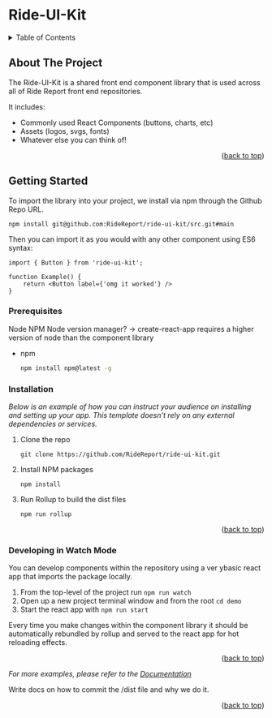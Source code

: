 # Ride-UI-Kit

<!-- TABLE OF CONTENTS -->
<details>
  <summary>Table of Contents</summary>
  <ol>
    <li>
      <a href="#about-ride-ui-kit">About Ride-UI-Kit</a>
    </li>
    <li>
      <a href="#getting-started">Getting Started</a>
      <ul>
        <li><a href="#prerequisites">Prerequisites</a></li>
        <li><a href="#installation">Installation</a></li>
      </ul>
    </li>
    <li><a href="#developing-components-locally">Developing Components Locally</a></li>

  </ol>
</details>

<!-- ABOUT THE PROJECT -->

## About The Project

The Ride-UI-Kit is a shared front end component library that is used across all of Ride Report front end repositories.

It includes:

- Commonly used React Components (buttons, charts, etc)
- Assets (logos, svgs, fonts)
- Whatever else you can think of!

<p align="right">(<a href="#top">back to top</a>)</p>

<!-- GETTING STARTED -->

## Getting Started

To import the library into your project, we install via npm through the Github Repo URL.

```
npm install git@github.com:RideReport/ride-ui-kit/src.git#main
```

Then you can import it as you would with any other component using ES6 syntax:

```
import { Button } from 'ride-ui-kit';

function Example() {
    return <Button label={'omg it worked'} />
}
```

### Prerequisites

Node
NPM
Node version manager? -> create-react-app requires a higher version of node than the component library

- npm
  ```sh
  npm install npm@latest -g
  ```

### Installation

_Below is an example of how you can instruct your audience on installing and setting up your app. This template doesn't rely on any external dependencies or services._

1. Clone the repo
   ```
   git clone https://github.com/RideReport/ride-ui-kit.git
   ```
2. Install NPM packages
   ```
   npm install
   ```
3. Run Rollup to build the dist files
   ```
   npm run rollup
   ```

<p align="right">(<a href="#top">back to top</a>)</p>

### Developing in Watch Mode

You can develop components within the repository using a ver ybasic react app that imports the package locally.

1. From the top-level of the project run `npm run watch`
2. Open up a new project terminal window and from the root `cd demo`
3. Start the react app with `npm run start`

Every time you make changes within the component library it should be automatically rebundled by rollup and served to the react app for hot reloading effects.

<p align="right">(<a href="#top">back to top</a>)</p>

_For more examples, please refer to the [Documentation](https://example.com)_

<p> Write docs on how to commit the /dist file and why we do it. </p>

<p align="right">(<a href="#top">back to top</a>)</p>
